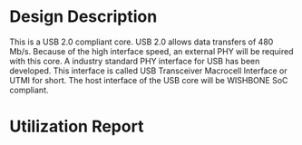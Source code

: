 # Design Description

This is a USB 2.0 compliant core. USB 2.0 allows data transfers of 480 Mb/s. Because of the high interface speed, an external PHY will be required with this core. A industry standard PHY interface for USB has been developed. This interface is called USB Transceiver Macrocell Interface or UTMI for short. The host interface of the USB core will be WISHBONE SoC compliant. 

# Utilization Report

